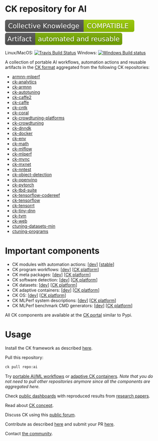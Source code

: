 # CK repository for AI

[![compatibility](https://github.com/ctuning/ck-guide-images/blob/master/ck-compatible.svg)](https://github.com/ctuning/ck)
[![automation](https://github.com/ctuning/ck-guide-images/blob/master/ck-artifact-automated-and-reusable.svg)](https://cKnowledge.io)

Linux/MacOS: [![Travis Build Status](https://travis-ci.org/ctuning/ai.svg?branch=master)](https://travis-ci.org/ctuning/ai)
Windows: [![Windows Build status](https://ci.appveyor.com/api/projects/status/4ry307jh6tks9dg9?svg=true)](https://ci.appveyor.com/project/gfursin/ai)


A collection of portable AI workflows, automation actions and reusable artifacts in the [CK format](https://github.com/ctuning/ck)
aggregated from the following CK repositories:

* [armnn-mlperf](https://github.com/arm-software/armnn-mlperf)
* [ck-analytics](https://github.com/ctuning/ck-analytics)
* [ck-armnn](https://github.com/ctuning/ck-armnn.git)
* [ck-autotuning](https://github.com/ctuning/ck-autotuning)
* [ck-caffe2](https://github.com/ctuning/ck-caffe2)
* [ck-caffe](git@github.com:dividiti/ck-caffe.git)
* [ck-cntk](https://github.com/ctuning/ck-cntk)
* [ck-coral](https://github.com/ctuning/ck-coral)
* [ck-crowdtuning-platforms](https://github.com/ctuning/ck-crowdtuning-platforms)
* [ck-crowdtuning](https://github.com/ctuning/ck-crowdtuning)
* [ck-dnndk](http://github.com/ctuning/ck-dnndk)
* [ck-docker](https://github.com/ctuning/ck-docker)
* [ck-env](https://github.com/ctuning/ck-env)
* [ck-math](https://github.com/ctuning/ck-math)
* [ck-mlflow](https://github.com/ctuning/ck-mlflow)
* [ck-mlperf](https://github.com/ctuning/ck-mlperf)
* [ck-mvnc](https://github.com/ctuning/ck-mvnc)
* [ck-mxnet](https://github.com/ctuning/ck-mxnet)
* [ck-nntest]( https://github.com/ctuning/ck-nntest )
* [ck-object-detection](https://github.com/ctuning/ck-object-detection)
* [ck-openvino](https://github.com/ctuning/ck-openvino)
* [ck-pytorch](https://github.com/ctuning/ck-pytorch)
* [ck-tbd-suite](https://github.com/ctuning/ck-tbd-suite)
* [ck-tensorflow-codereef](https://github.com/code-reef/ck-tensorflow-codereef)
* [ck-tensorflow](https://github.com/ctuning/ck-tensorflow)
* [ck-tensorrt](http://github.com/ctuning/ck-tensorrt)
* [ck-tiny-dnn](https://github.com/ctuning/ck-tiny-dnn)
* [ck-tvm](https://github.com/ctuning/ck-tvm)
* [ck-web](https://github.com/ctuning/ck-web)
* [ctuning-datasets-min](https://github.com/ctuning/ctuning-datasets-min)
* [ctuning-programs](https://github.com/ctuning/ctuning-programs)

# Important components

* CK modules with automation actions: [[dev](https://github.com/ctuning/ai/tree/main/module)] [[stable](https://github.com/ctuning/ck/tree/master/ck/repo/module)]
* CK program workflows: [[dev](https://github.com/ctuning/ai/tree/main/program)] [[CK platform]( https://cKnowledge.io/programs )]
* CK meta packages: [[dev](https://github.com/ctuning/ai/tree/main/package)] [[CK platform]( https://cKnowledge.io/packages )]
* CK software detection: [[dev](https://github.com/ctuning/ai/tree/main/soft)] [[CK platform]( https://cKnowledge.io/soft )]
* CK datasets: [[dev](https://github.com/ctuning/ai/tree/main/dataset)] [[CK platform]( https://cKnowledge.io/c/dataset )]
* CK adaptive containers: [[dev](https://github.com/ctuning/ai/tree/main/docker)] [[CK platform]( https://cKnowledge.io/c/docker )]
* CK OS: [[dev](https://github.com/ctuning/ai/tree/main/os)] [[CK platform]( https://cKnowledge.io/c/os )]
* CK MLPerf system descriptions: [[dev](https://github.com/ctuning/ai/tree/main/sut)] [[CK platform]( https://cKnowledge.io/c/sut )]
* CK MLPerf benchmark CMD generators: [[dev](https://github.com/ctuning/ai/tree/main/cmdgen)] [[CK platform]( https://cKnowledge.io/c/cmdgen )]

All CK components are available at the [CK portal](https://cKnowledge.io) similar to Pypi.

# Usage

Install the CK framework as described [here](https://ck.readthedocs.io/en/latest/src/installation.html).

Pull this repository:
```bash
ck pull repo:ai
```

Try [portable AI/ML workflows](https://cKnowledge.io/solutions)
or [adaptive CK containers](https://cKnowledge.io/c/docker).
*Note that you do not need to pull other repositories anymore
 since all the components are aggregated here.*

Check [public dashboards](https://cKnowledge.io/reproduced-results) with reproduced results from [research papers](https://cKnowledge.io/reproduced-papers).

Read about [CK concept](https://arxiv.org/abs/2011.01149).

Discuss CK using this [public forum](https://groups.google.com/forum/#!forum/collective-knowledge).

Contribute as described [here](https://ck.readthedocs.io/en/latest/src/how-to-contribute.html)
and submit your PR [here](https://github.com/ctuning/ai/pulls).

Contact [the community](https://cknowledge.org/contacts.html).
